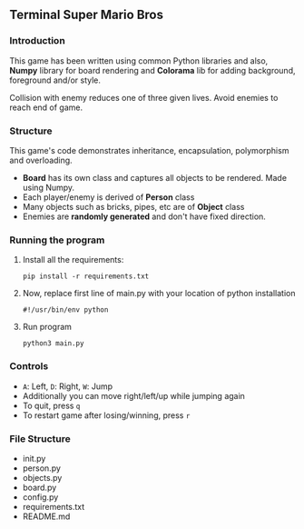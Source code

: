 ## Terminal Super Mario Bros 

### Introduction
This game has been written using common Python libraries and also, __Numpy__ library for 
board rendering and __Colorama__ lib for adding background, foreground and/or style.

Collision with enemy reduces one of three given lives.
Avoid enemies to reach end of game. 

### Structure
This game's code demonstrates inheritance, encapsulation, polymorphism and overloading.
* __Board__ has its own class and captures all objects to be rendered. Made using Numpy.
* Each player/enemy is derived of __Person__ class
* Many objects such as bricks, pipes, etc are of __Object__ class
* Enemies are __randomly generated__ and don't have fixed direction.

### Running the program

1) Install all the requirements:

   ```pip install -r requirements.txt```  
2) Now, replace first line of main.py with your location of python installation

   ```#!/usr/bin/env python```
3) Run program
   
   ```python3 main.py```

### Controls
* ```A```: Left, ```D```: Right, ```W```: Jump
* Additionally you can move right/left/up while jumping again
* To quit, press ```q```
* To restart game after losing/winning, press ```r```

### File Structure
* init.py
* person.py
* objects.py
* board.py
* config.py
* requirements.txt
* README.md
